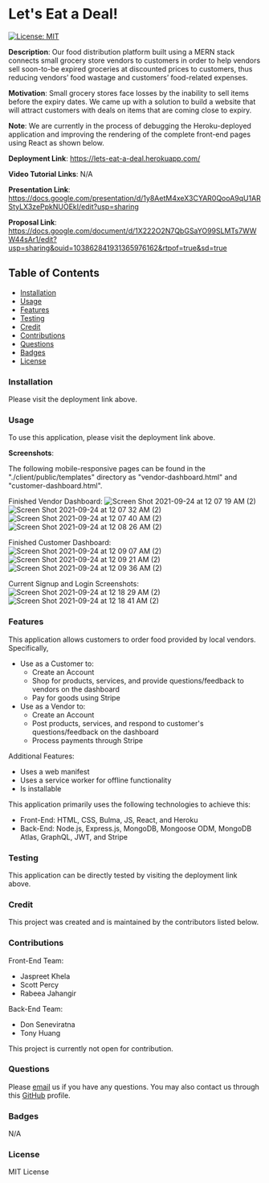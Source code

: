 # Let's Eat a Deal!
[![License: MIT](https://img.shields.io/badge/License-MIT-yellow.svg)](https://opensource.org/licenses/MIT)

**Description**: Our food distribution platform built using a MERN stack connects small grocery store vendors to customers in order to help vendors sell soon-to-be expired groceries at discounted prices to customers, thus reducing vendors’ food wastage and customers’ food-related expenses.

**Motivation**: Small grocery stores face losses by the inability to sell items before the expiry dates. We came up with a solution to build a website that will attract customers with deals on items that are coming close to expiry. 

**Note**: We are currently in the process of debugging the Heroku-deployed application and improving the rendering of the complete front-end pages using React as shown below.

**Deployment Link**: https://lets-eat-a-deal.herokuapp.com/

**Video Tutorial Links**: N/A

**Presentation Link**: https://docs.google.com/presentation/d/1y8AetM4xeX3CYAR0QooA9qU1ARStyLX3zePpkNUOEkI/edit?usp=sharing

**Proposal Link**: https://docs.google.com/document/d/1X222O2N7QbGSaYO99SLMTs7WWW44sAr1/edit?usp=sharing&ouid=103862841931365976162&rtpof=true&sd=true

## Table of Contents
* [Installation](#installation)
* [Usage](#usage)
* [Features](#features)
* [Testing](#testing)
* [Credit](#credit)
* [Contributions](#contributions)
* [Questions](#questions)
* [Badges](#badges)
* [License](#license)

### Installation
Please visit the deployment link above.

### Usage
To use this application, please visit the deployment link above.

**Screenshots**:

The following mobile-responsive pages can be found in the "./client/public/templates" directory as "vendor-dashboard.html" and "customer-dashboard.html".

Finished Vendor Dashboard:
![Screen Shot 2021-09-24 at 12 07 19 AM (2)](https://user-images.githubusercontent.com/80941606/134617228-33a3304d-1969-4669-967c-19177010959c.png)
![Screen Shot 2021-09-24 at 12 07 32 AM (2)](https://user-images.githubusercontent.com/80941606/134617238-d6b2a7c9-5572-45d7-85dd-3f16b7fbdcc3.png)
![Screen Shot 2021-09-24 at 12 07 40 AM (2)](https://user-images.githubusercontent.com/80941606/134617276-f5d34c22-a2b4-4ae6-a15d-9758fc516283.png)
![Screen Shot 2021-09-24 at 12 08 26 AM (2)](https://user-images.githubusercontent.com/80941606/134617302-bdddac96-74c7-48a2-a529-11c3f6a1cf71.png)

Finished Customer Dashboard:
![Screen Shot 2021-09-24 at 12 09 07 AM (2)](https://user-images.githubusercontent.com/80941606/134617313-4da56635-b5e1-4452-9a61-c6cfe7652d74.png)
![Screen Shot 2021-09-24 at 12 09 21 AM (2)](https://user-images.githubusercontent.com/80941606/134617331-c831ac2e-5a07-422c-94f2-1853fc505ed5.png)
![Screen Shot 2021-09-24 at 12 09 36 AM (2)](https://user-images.githubusercontent.com/80941606/134617340-21691051-c0cb-40c0-a5f0-b2029b68ed9e.png)

Current Signup and Login Screenshots:
![Screen Shot 2021-09-24 at 12 18 29 AM (2)](https://user-images.githubusercontent.com/80941606/134617857-163c516c-a150-4697-9f40-a49eb3e6fef0.png)
![Screen Shot 2021-09-24 at 12 18 41 AM (2)](https://user-images.githubusercontent.com/80941606/134617881-8c617292-916b-4970-b6f9-042ef7d1a6c2.png)

### Features
This application allows customers to order food provided by local vendors. Specifically,
- Use as a Customer to:
   - Create an Account
   - Shop for products, services, and provide questions/feedback to vendors on the dashboard
   - Pay for goods using Stripe
- Use as a Vendor to:
   - Create an Account
   - Post products, services, and respond to customer's questions/feedback on the dashboard
   - Process payments through Stripe

Additional Features:
- Uses a web manifest
- Uses a service worker for offline functionality
- Is installable

This application primarily uses the following technologies to achieve this:
- Front-End: HTML, CSS, Bulma, JS, React, and Heroku
- Back-End: Node.js, Express.js, MongoDB, Mongoose ODM, MongoDB Atlas, GraphQL, JWT, and Stripe

### Testing
This application can be directly tested by visiting the deployment link above.

### Credit
This project was created and is maintained by the contributors listed below.

### Contributions
Front-End Team:
- Jaspreet Khela
- Scott Percy
- Rabeea Jahangir

Back-End Team:
- Don Seneviratna
- Tony Huang

This project is currently not open for contribution.

### Questions
Please [email](group2project3uoftcoding@gmail.com) us if you have any questions.
You may also contact us through this [GitHub](https://github.com/zoomzooom6) profile. 

### Badges
N/A

### License
MIT License
